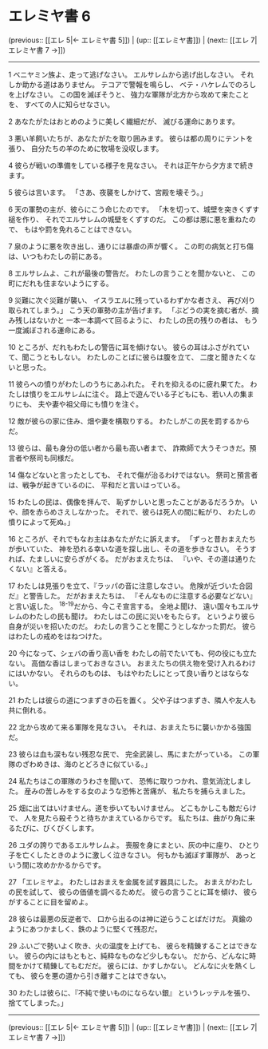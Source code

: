 # エレミヤ書 6

(previous:: [[エレ 5|← エレミヤ書 5]]) | (up:: [[エレミヤ書]]) | (next:: [[エレ 7|エレミヤ書 7 →]])

***


1 ベニヤミン族よ、走って逃げなさい。 エルサレムから逃げ出しなさい。 それしか助かる道はありません。 テコアで警報を鳴らし、 ベテ・ハケレムでのろしを上げなさい。 この国を滅ぼそうと、 強力な軍隊が北方から攻めて来たことを、 すべての人に知らせなさい。 

2 あなたがたはおとめのように美しく繊細だが、 滅びる運命にあります。 

3 悪い羊飼いたちが、あなたがたを取り囲みます。 彼らは都の周りにテントを張り、 自分たちの羊のために牧場を没収します。 

4 彼らが戦いの準備をしている様子を見なさい。 それは正午から夕方まで続きます。 

5 彼らは言います。 「さあ、夜襲をしかけて、宮殿を壊そう。」 

6 天の軍勢の主が、彼らにこう命じたのです。 「木を切って、城壁を突きくずす槌を作り、 それでエルサレムの城壁をくずすのだ。 この都は悪に悪を重ねたので、 もはや罰を免れることはできない。 

7 泉のように悪を吹き出し、通りには暴虐の声が響く。 この町の病気と打ち傷は、いつもわたしの前にある。 

8 エルサレムよ、これが最後の警告だ。 わたしの言うことを聞かないと、 この町にだれも住まないようにする。 

9 災難に次ぐ災難が襲い、 イスラエルに残っているわずかな者さえ、 再び刈り取られてしまう。」 こう天の軍勢の主が告げます。 「ぶどうの実を摘む者が、摘み残しはないかと 一本一本調べて回るように、 わたしの民の残りの者は、 もう一度滅ぼされる運命にある。 

10 ところが、だれもわたしの警告に耳を傾けない。 彼らの耳はふさがれていて、聞こうともしない。 わたしのことばに彼らは腹を立て、 二度と聞きたくないと思った。 

11 彼らへの憤りがわたしのうちにあふれた。 それを抑えるのに疲れ果てた。 わたしは憤りをエルサレムに注ぐ。 路上で遊んでいる子どもにも、若い人の集まりにも、 夫や妻や祖父母にも憤りを注ぐ。 

12 敵が彼らの家に住み、畑や妻を横取りする。 わたしがこの民を罰するからだ。 

13 彼らは、最も身分の低い者から最も高い者まで、 詐欺師で大うそつきだ。預言者や祭司も同様だ。 

14 傷などないと言ったとしても、 それで傷が治るわけではない。 祭司と預言者は、戦争が起きているのに、 平和だと言いはっている。 

15 わたしの民は、偶像を拝んで、 恥ずかしいと思ったことがあるだろうか。 いや、顔を赤らめさえしなかった。 それで、彼らは死人の間に転がり、 わたしの憤りによって死ぬ。」 

16 ところが、それでもなお主はあなたがたに訴えます。 「ずっと昔おまえたちが歩いていた、 神を恐れる幸いな道を探し出し、その道を歩きなさい。 そうすれば、たましいに安らぎがくる。 だがおまえたちは、 『いや、その道は通りたくない』と答える。 

17 わたしは見張りを立て、『ラッパの音に注意しなさい。 危険が近づいた合図だ』と警告した。 だがおまえたちは、 『そんなものに注意する必要などない』と言い返した。 <sup class="versenum">18-19</sup>だから、今こそ宣言する。 全地よ聞け、 遠い国々もエルサレムのわたしの民も聞け。 わたしはこの民に災いをもたらす。 というより彼ら自身が災いを招いたのだ。 わたしの言うことを聞こうとしなかった罰だ。 彼らはわたしの戒めをはねつけた。 

20 今になって、シェバの香り高い香を わたしの前でたいても、何の役にも立たない。 高価な香はしまっておきなさい。 おまえたちの供え物を受け入れるわけにはいかない。 それらのものは、 もはやわたしにとって良い香りとはならない。 

21 わたしは彼らの道につまずきの石を置く。 父や子はつまずき、隣人や友人も共に倒れる。 

22 北から攻めて来る軍隊を見なさい。 それは、おまえたちに襲いかかる強国だ。 

23 彼らは血も涙もない残忍な民で、 完全武装し、馬にまたがっている。 この軍隊のざわめきは、海のとどろきに似ている。」 

24 私たちはこの軍隊のうわさを聞いて、 恐怖に取りつかれ、意気消沈しました。 産みの苦しみをする女のような恐怖と苦痛が、 私たちを捕らえました。 

25 畑に出てはいけません。道を歩いてもいけません。 どこもかしこも敵だらけで、 人を見たら殺そうと待ちかまえているからです。 私たちは、曲がり角に来るたびに、びくびくします。 

26 ユダの誇りであるエルサレムよ。 喪服を身にまとい、灰の中に座り、 ひとり子を亡くしたときのように激しく泣きなさい。 何もかも滅ぼす軍隊が、 あっという間に攻めかかるからです。 

27 「エレミヤよ。 わたしはおまえを金属を試す器具にした。 おまえがわたしの民を試して、 彼らの価値を調べるためだ。 彼らの言うことに耳を傾け、 彼らがすることに目を留めよ。 

28 彼らは最悪の反逆者で、 口から出るのは神に逆らうことばだけだ。 真鍮のようにあつかましく、鉄のように堅くて残忍だ。 

29 ふいごで勢いよく吹き、火の温度を上げても、 彼らを精錬することはできない。 彼らの内にはもともと、純粋なものなど少しもない。 だから、どんなに時間をかけて精錬してもむだだ。 彼らには、かすしかない。 どんなに火を熱くしても、 彼らを悪の道から引き離すことはできない。 

30 わたしは彼らに、『不純で使いものにならない銀』 というレッテルを張り、捨ててしまった。」

***

(previous:: [[エレ 5|← エレミヤ書 5]]) | (up:: [[エレミヤ書]]) | (next:: [[エレ 7|エレミヤ書 7 →]])
